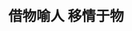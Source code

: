 # 借物喻人 移情于物

### 卜算子·咏梅

<PoetryDisplay 
  title="卜算子·咏梅"
  author="陆游"
  dynasty="宋代"
  main="坚贞自守，至死不渝"
  :content="[
    '驿外断桥边，寂寞开无主。已是黄昏独自愁，更着风和雨。',
    '无意苦争春，一任群芳妒。零落成泥碾作尘，只有香如故。'
  ]"
  :notes="[
    '驿站外的断桥边，梅花孤单冷清的绽放着，无人过问。已是日落黄昏，她正独自忧愁感伤，却又遭到了风雨的摧残。',
    '梅花并不想费尽心思与百花争奇斗艳，任凭百花嫉妒。即使凋零被碾作泥土，又化作尘土，它仍和往常一样散发出丝丝清香。'
  ]"
  moral="诗人虽一生坎坷，备受排挤，但依然坚守爱国理想和高尚情操，至死不渝。"
/>


### 卜算子·咏梅

<PoetryDisplay 
  title="卜算子·咏梅"
  author="毛泽东"
  dynasty="近现代"
  main="坚韧不拔，无私奉献"
  :content="[
    '风雨送春归，飞雪迎春到。已是悬崖百丈冰，犹有花枝俏。',
    '俏也不争春，只把春来报。待到山花烂漫时，她在丛中笑。'
  ]"
  :notes="[
    '风雨将春天送走了，飞雪又把春光迎来。正是悬崖结下百丈冰柱的时节，但仍然有花枝俏丽竞放。',
    '俏丽但不掠春光之美，只是把春天的消息来报告。等到满山遍野开满鲜花之时，梅花却在花丛中欢笑。'
  ]"
  moral="对逆境中坚韧不拔、乐观自信、无私奉献的精神赞美，也寄寓了对前途光明、胜利终将到来的坚定信念"
/>

### 减字木兰花·双龙对起

<PoetryDisplay 
  title="减字木兰花·双龙对起"
  author="苏轼"
  dynasty="宋代"
  main=""
  :content="[
    '双龙对起，白甲苍髯烟雨里。疏影微香，下有幽人昼梦长。',
    '湖风清软，双鹊飞来争噪晚。翠飐红轻，时下凌霄百尺英。'
  ]"
  :notes="[
    '两株古松冲天而起，铜枝铁干，屈伸偃仰，仿佛白甲苍髯的两条巨龙，张牙舞爪，在烟雨中飞腾。凌霄花的金红色花朵，掩映于一片墨绿苍翠之间，让人感到了一股淡淡的清香，一个和尚正躺在浓荫下的竹床上沉睡。',
    '从湖上吹来的风，又清又软；一对喜鹊飞来树上，叽叽喳喳。只见在微风的摩挲之下，青翠的松枝伸展摇动，金红色的凌霄花儿微微颤动。'
  ]"
  moral="透露出一种空灵、恬淡、与世无争的禅意。"
/>

### 墨梅·王冕

<PoetryDisplay 
  title="墨梅"
  author="王冕"
  dynasty="元代"
  main=""
  :content="[
    '我家洗砚池头树，朵朵花开淡墨痕。',
    '不要人夸好颜色，只留清气满乾坤。'
  ]"
  :notes="[
    '我家洗砚池边有一棵梅树，朵朵开放的梅花都像是用淡淡的墨汁点染而成。',
    '它不需要别人夸奖颜色多么好看，只是要将清香之气弥漫在天地之间。'
  ]"
  moral="不向世俗献媚、清高自守的坚贞品格"
/>

### 菊花·元稹

<PoetryDisplay 
  title="菊花"
  author="元稹"
  dynasty="唐代"
  main=""
  :content="[
    '秋丛绕舍似陶家，遍绕篱边日渐斜。',
    '不是花中偏爱菊，此花开尽更无花。'
  ]"
  :notes="[
    '一丛一丛的秋菊环绕着房屋好似到了陶渊明的家。绕着篱笆观赏菊花，不知不觉太阳已经快落山了。',
    '不是因为百花中偏爱菊花，只是因为菊花开过之后再无花可赏。'
  ]"
  moral="诗人对菊花坚贞品格的赞美，也表达了自己不随波逐流的精神"
/>

### 蝉·虞世南

<PoetryDisplay 
  title="蝉"
  author="虞世南"
  dynasty="唐代"
  main=""
  :content="[
    '垂緌饮清露，流响出疏桐（緌ruí:古代帽带的下垂部分）',
    '居高声自远，非是藉秋风。'
  ]"
  :notes="[
    '蝉垂下像帽缨一样的触角吸吮着清澈甘甜的露水，连续不断的鸣叫声从稀疏的梧桐树枝间传出。',
    '蝉正是因为在高处它的声音才能传得远，并非是凭借秋风的力量。'
  ]"
  moral="诗人认为，品格高洁的人，不需要凭借外在的权势地位（秋风），自然能声名远扬。这是对自身修为的自信。"
/>

<style scoped>
    h3{
     opacity: 0;
    }
</style>
